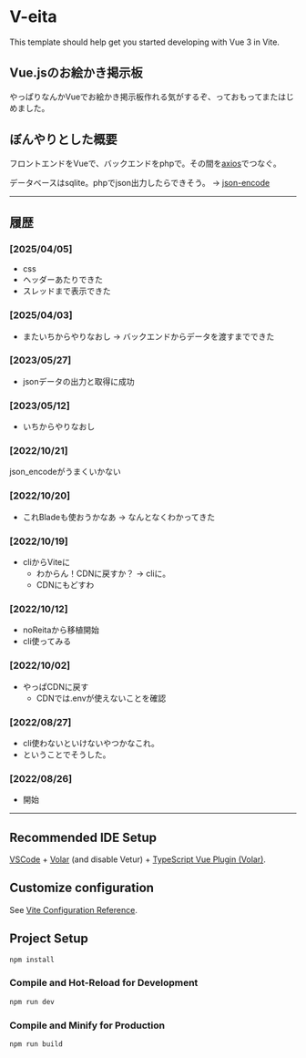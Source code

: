 # V-eita

This template should help get you started developing with Vue 3 in Vite.

## Vue.jsのお絵かき掲示板

やっぱりなんかVueでお絵かき掲示板作れる気がするぞ、っておもってまたはじめました。

## ぼんやりとした概要

フロントエンドをVueで、バックエンドをphpで。その間を[axios](https://github.com/axios/axios)でつなぐ。

データベースはsqlite。phpでjson出力したらできそう。 -> [json-encode](https://www.php.net/manual/ja/function.json-encode.php)

---

## 履歴

### [2025/04/05]

- css
- ヘッダーあたりできた
- スレッドまで表示できた

### [2025/04/03]

- またいちからやりなおし → バックエンドからデータを渡すまでできた

### [2023/05/27]

- jsonデータの出力と取得に成功

### [2023/05/12]

- いちからやりなおし

### [2022/10/21]

json_encodeがうまくいかない

### [2022/10/20]

- これBladeも使おうかなあ -> なんとなくわかってきた

### [2022/10/19]

- cliからViteに
  - わからん！CDNに戻すか？ -> cliに。
  - CDNにもどすわ

### [2022/10/12]

- noReitaから移植開始
- cli使ってみる

### [2022/10/02]

- やっぱCDNに戻す
  - CDNでは.envが使えないことを確認

### [2022/08/27]

- cli使わないといけないやつかなこれ。
- ということでそうした。

### [2022/08/26]

- 開始

---

## Recommended IDE Setup

[VSCode](https://code.visualstudio.com/) + [Volar](https://marketplace.visualstudio.com/items?itemName=Vue.volar) (and disable Vetur) + [TypeScript Vue Plugin (Volar)](https://marketplace.visualstudio.com/items?itemName=Vue.vscode-typescript-vue-plugin).

## Customize configuration

See [Vite Configuration Reference](https://vitejs.dev/config/).

## Project Setup

```sh
npm install
```

### Compile and Hot-Reload for Development

```sh
npm run dev
```

### Compile and Minify for Production

```sh
npm run build
```
